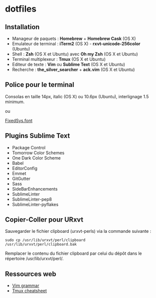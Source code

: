 dotfiles
========

## Installation

* Manageur de paquets : **Homebrew** + **Homebrew Cask** (OS X)
* Emulateur de terminal : **iTerm2** (OS X) - **rxvt-unicode-256color** (Ubuntu)
* Shell : **Zsh** (OS X et Ubuntu) avec **Oh my Zsh** (OS X et Ubuntu)
* Terminal multiplexeur : **Tmux** (OS X et Ubuntu)
* Editeur de texte : **Vim** ou **Sublime Text** (OS X et Ubuntu)
* Recherche : **the_silver_searcher** + **ack.vim** (OS X et Ubuntu)

## Police pour le terminal

Consolas en taille 14px, italic (OS X) ou 10.6px (Ubuntu), interlignage 1.5 minimum.

ou

[FixedSys.font](http://www.fixedsysexcelsior.com/)

## Plugins Sublime Text

* Package Control
* Tomorrow Color Schemes
* One Dark Color Scheme
* Babel
* EditorConfig
* Emmet
* GitGutter
* Sass
* SideBarEnhancements
* SublimeLinter
* SublimeLinter-pep8
* SublimeLinter-pyflakes

## Copier-Coller pour URxvt

Sauvegarder le fichier clipboard (urxvt-perls) via la commande suivante :

```shell
sudo cp /usr/lib/urxvt/perl/clipboard /usr/lib/urxvt/perl/clipboard.bak
```

Remplacer le contenu du fichier clipboard par celui du dépôt dans le répertoire /usr/lib/urxvt/perl/.

## Ressources web

* [Vim grammar](https://github.com/JoelQ/vim-grammar/blob/master/cheat_sheet.md)
* [Tmux cheatsheet](https://gist.github.com/henrik/1967800)
